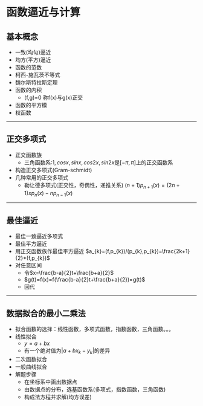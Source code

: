 # 函数逼近与计算
## 基本概念
+ 一致(均匀)逼近
+ 均方(平方)逼近
+ 函数的范数
+ 柯西-施瓦茨不等式
+ 魏尔斯特拉斯定理
+ 函数的内积
    + (f,g)=0 称f(x)与g(x)正交
+ 函数的平方模
+ 权函数 
---
## 正交多项式
+ 正交函数族
    + 三角函数系:$1,cosx,sinx,cos2x,sin2x$是$[-\pi,\pi]$上的正交函数系
+ 构造正交多项式(Gram-schmidt)
+ 几种常用的正交多项式
    + 勒让德多项式(正交性，奇偶性，递推关系)
    $(n+1)p_{n+1}(x)=(2n+1)xp_{n}(x)-np_{n-1}(x)$
---
## 最佳逼近
+ 最佳一致逼近多项式
+ 最佳平方逼近
+ 用正交函数族作最佳平方逼近
    $a_{k}=(f,p_{k})/(p_{k},p_{k})=\frac{2k+1}{2}*(f,p_{k})$
+ 对任意区间
    + 令$x=\frac{b-a}{2}t+\frac{b+a}{2}$
    + $g(t)=f(x)=f(\frac{b-a}{2}t+\frac{b+a}{2})=g(t)$
    + 回代
---
## 数据拟合的最小二乘法
+ 拟合函数的选择：线性函数，多项式函数，指数函数，三角函数。。。
+ 线性拟合
    + $y=a+bx$
    + 有一个绝对值为$|a+bx_{k}-y_{k}|$的差异
+ 二次函数拟合
+ 一般曲线拟合
+ 解题步骤
    + 在坐标系中画出数据点
    + 由数据点的分布，选基函数系(多项式，指数函数，三角函数)
    + 构成法方程并求解(均方误差)
